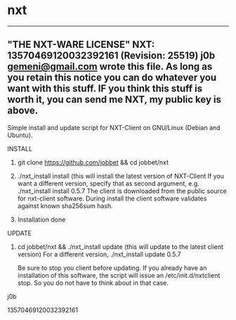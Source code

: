 nxt
===

  ----------------------------------------------------------------------------
  "THE NXT-WARE LICENSE" NXT: 13570469120032392161 (Revision: 25519)
  j0b <gemeni@gmail.com> wrote this file. As long as you retain this notice you
  can do whatever you want with this stuff. IF you think this stuff is worth it, 
  you can send me NXT, my public key is above.
  ----------------------------------------------------------------------------



Simple install and update script for NXT-Client on GNU/Linux (Debian and Ubuntu).

INSTALL

1. git clone https://github.com/jobbet && cd jobbet/nxt

2. ./nxt_install install (this will install the latest version of NXT-Client
   If you want a different version, specify that as second argument, e.g.
   ./nxt_install install 0.5.7
   The client is downloaded from the public source for nxt-client software.
   During install the client software validates against known sha256sum hash.

3. Installation done

UPDATE

1. cd jobbet/nxt && ./nxt_install update (this will update to the latest client version)
   For a different version, ./nxt_install update 0.5.7

   Be sure to stop you client before updating. If you already have an installation of this software,
   the script will issue an /etc/init.d/nxtclient stop. So you do not have to think about in that case.



j0b

13570469120032392161
